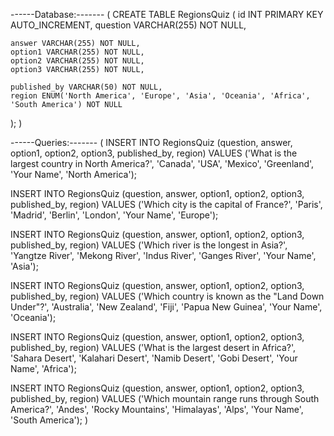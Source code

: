 ------Database:-------
(
CREATE TABLE RegionsQuiz (
    id INT PRIMARY KEY AUTO_INCREMENT,
    question VARCHAR(255) NOT NULL,
    
    answer VARCHAR(255) NOT NULL,
    option1 VARCHAR(255) NOT NULL,
    option2 VARCHAR(255) NOT NULL,
    option3 VARCHAR(255) NOT NULL,
    
    published_by VARCHAR(50) NOT NULL,
    region ENUM('North America', 'Europe', 'Asia', 'Oceania', 'Africa', 'South America') NOT NULL
);
)

------Queries:-------
(
INSERT INTO RegionsQuiz (question, answer, option1, option2, option3, published_by, region)
VALUES ('What is the largest country in North America?', 'Canada', 'USA', 'Mexico', 'Greenland', 'Your Name', 'North America');

INSERT INTO RegionsQuiz (question, answer, option1, option2, option3, published_by, region)
VALUES ('Which city is the capital of France?', 'Paris', 'Madrid', 'Berlin', 'London', 'Your Name', 'Europe');

INSERT INTO RegionsQuiz (question, answer, option1, option2, option3, published_by, region)
VALUES ('Which river is the longest in Asia?', 'Yangtze River', 'Mekong River', 'Indus River', 'Ganges River', 'Your Name', 'Asia');

INSERT INTO RegionsQuiz (question, answer, option1, option2, option3, published_by, region)
VALUES ('Which country is known as the "Land Down Under"?', 'Australia', 'New Zealand', 'Fiji', 'Papua New Guinea', 'Your Name', 'Oceania');

INSERT INTO RegionsQuiz (question, answer, option1, option2, option3, published_by, region)
VALUES ('What is the largest desert in Africa?', 'Sahara Desert', 'Kalahari Desert', 'Namib Desert', 'Gobi Desert', 'Your Name', 'Africa');

INSERT INTO RegionsQuiz (question, answer, option1, option2, option3, published_by, region)
VALUES ('Which mountain range runs through South America?', 'Andes', 'Rocky Mountains', 'Himalayas', 'Alps', 'Your Name', 'South America');
)
